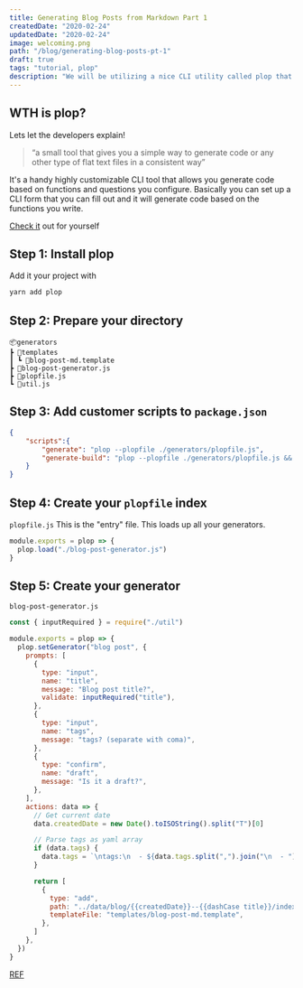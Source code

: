 ```yaml
---
title: Generating Blog Posts from Markdown Part 1
createdDate: "2020-02-24"
updatedDate: "2020-02-24"
image: welcoming.png
path: "/blog/generating-blog-posts-pt-1"
draft: true
tags: "tutorial, plop"
description: "We will be utilizing a nice CLI utility called plop that will help keep our Markdown metadata consistent."
---
```


## WTH is plop?

Lets let the developers explain!

> “a small tool that gives you a simple way to generate code or any other type of flat text files in a consistent way”

It's a handy highly customizable CLI tool that allows you generate code based on functions and questions you configure.
Basically you can set up a CLI form that you can fill out and it will generate code based on the functions you write.

[Check it](https://github.com/plopjs/plop) out for yourself

## Step 1: Install plop

Add it your project with

```sh
yarn add plop
```

## Step 2: Prepare your directory

```dir
📦generators
┣ 📂templates
┃ ┗ 📜blog-post-md.template
┣ 📜blog-post-generator.js
┣ 📜plopfile.js
┗ 📜util.js
```

## Step 3: Add customer scripts to `package.json`

```JSON
{
    "scripts":{
        "generate": "plop --plopfile ./generators/plopfile.js",
        "generate-build": "plop --plopfile ./generators/plopfile.js && gatsby build"
    }
}
```

## Step 4: Create your `plopfile` index

`plopfile.js`
This is the "entry" file. This loads up all your generators.

```js
module.exports = plop => {
  plop.load("./blog-post-generator.js")
}
```

## Step 5: Create your generator

`blog-post-generator.js`

```js
const { inputRequired } = require("./util")

module.exports = plop => {
  plop.setGenerator("blog post", {
    prompts: [
      {
        type: "input",
        name: "title",
        message: "Blog post title?",
        validate: inputRequired("title"),
      },
      {
        type: "input",
        name: "tags",
        message: "tags? (separate with coma)",
      },
      {
        type: "confirm",
        name: "draft",
        message: "Is it a draft?",
      },
    ],
    actions: data => {
      // Get current date
      data.createdDate = new Date().toISOString().split("T")[0]

      // Parse tags as yaml array
      if (data.tags) {
        data.tags = `\ntags:\n  - ${data.tags.split(",").join("\n  - ")}`
      }

      return [
        {
          type: "add",
          path: "../data/blog/{{createdDate}}--{{dashCase title}}/index.md",
          templateFile: "templates/blog-post-md.template",
        },
      ]
    },
  })
}
```

[REF](https://dev.to/ekafyi/adding-generators-to-your-gatsby-site-with-plop-2gd5)
